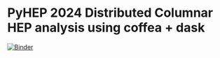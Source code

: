 # PyHEP 2024 Distributed Columnar HEP analysis using coffea + dask

[![Binder](https://mybinder.org/badge_logo.svg)](https://mybinder.org/v2/gh/ikrommyd/pyhep2024-coffea-dask/HEAD)
